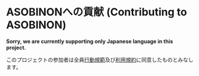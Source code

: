 # ASOBINONへの貢献 (Contributing to ASOBINON)

**Sorry, we are currently supporting only Japanese language in this project.**

このプロジェクトの参加者は全員[行動規範](./CODE_OF_CONDUCT.md)及び[利用規約](./website/docs/eula.md)に同意したものとみなします。
